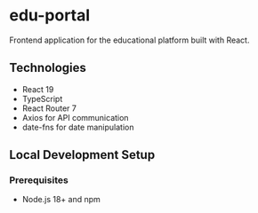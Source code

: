 # edu-portal

Frontend application for the educational platform built with React.

## Technologies

- React 19
- TypeScript
- React Router 7
- Axios for API communication
- date-fns for date manipulation

## Local Development Setup

### Prerequisites

- Node.js 18+ and npm
